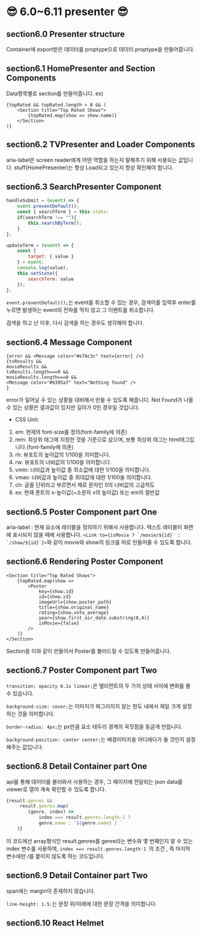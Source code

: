 # 😎 6.0~6.11 presenter 😎

## section6.0 Presenter structure

Container에 export받은 데이터를 proptype으로 데이터 proptype을 만들어줍니다.

## section6.1 HomePresenter and Section Components

Data항목별로 section를 만들어줍니다.
ex)
```javascripts
{topRated && topRated.length > 0 && (
    <Section title="Top Rated Shows">
        {topRated.map(show => show.name)}
    </Section>
)}
```

## section6.2 TVPresenter and Loader Components

aria-label은 screen reader에게 어떤 역할을 하는지 말해주기 위해 사용되는 값입니다.
stuff(HomePresenter)는 항상 Load되고 있는지 항상 확인해야 합니다.
 
## section6.3 SearchPresenter Component

```javascript
handleSubmit = (event) => {
    event.preventDefault();
    const { searchTerm } = this.state;
    if(searchTerm !== ""){
        this.searchByTerm();
    }
};

updateTerm = (event) => {
    const { 
        target: { value } 
    } = event;
    console.log(value);
    this.setState({
        searchTerm: value
    });
};
```

```event.preventDefault();```는 event를 취소할 수 있는 경우, 검색어를 입력후 enter를 누르면 발생하는 event의 전파를 막지 않고 그 이벤트를 취소합니다. 

검색을 하고 난 이후, 다시 검색을 하는 경우도 생각해야 합니다.

## section6.4 Message Component

```javascripts
{error && <Message color="#e74c3c" text={error} />}
{tvResults && 
movieResults && 
tvResults.length===0 && 
movieResults.length===0 && 
<Message color="#8395a7" text="Nothing found" />
}
```

error가 일어날 수 있는 상황을 대비해서 만들 수 있도록 해줍니다. 
Not Found가 나올 수 있는 상황은 결과값이 있지만 길이가 0인 경우일 것입니다. 

* CSS Unit:

1. em: 현재의 font-size를 정의(font-family에 의존)
2. rem: 최상위 태그에 지정한 것을 기준으로 삼으며, 보통 최상위 태그는 html태그입니다.(font-family에 의존)
3. rh: 뷰포트의 높이값의 1/100을 의미합니다.
4. rw: 뷰포트의 너비값의 1/100을 의미합니다.
5. vmin: 너비값과 높이값 중 최소값에 대한 1/100을 의미합니다.
6. vmax: 너비값과 높이값 중 최대값에 대한 1/100을 의미합니다.
7. ch: 글꼴 단위라고 부르면서 제로 문자인 0의 너비값의 고급척도
8. ex: 현재 폰트의 x-높이값(=소문자 x의 높이값) 또는 em의 절반값

## section6.5 Poster Component part One

aria-label : 현재 요소에 레이블을 정의하기 위해서 사용합니다. 텍스트 레이블이 화면에 표시되지 않을 때에 사용합니다.
```<Link to={isMovie ? `/movie/${id}` : `/show/${id}`}>```와 같이 movie와 show의 링크를 따로 만들어줄 수 있도록 합니다.

## section6.6 Rendering Poster Component

```javascipt
<Section title="Top Rated Shows">
    {topRated.map(show => 
        <Poster 
            key={show.id} 
            id={show.id} 
            imageUrl={show.poster_path}
            title={show.original_name}
            rating={show.vote_average}
            year={show.first_air_date.substring(0,4)} 
            isMovie={false}
        />
    )}
</Section>
```

Section을 이와 같이 만들어서 Poster를 불러드릴 수 있도록 만들어줍니다.

## section6.7 Poster Component part Two

```transition: opacity 0.1s linear;```은 엘리먼트의 두 가지 상태 사이에 변화를 줄 수 있습니다.

```background-size: cover;```는 이미지가 찌그러지지 않는 한도 내에서 제일 크게 설정하는 것을 의미합니다.

```border-radius: 4px;```는 px만큼 요소 테두리 경계의 꼭짓점을 둥글게 만듭니다.

```background-position: center center;```는 배경이미지을 어디에다가 둘 것인지 설정해주는 값입니다.

## section6.8 Detail Container part One

api를 통해 데이터를 불러와서 사용하는 경우, 그 페이지에 전달되는 json data를 viewer로 열어 계속 확인할 수 있도록 합니다.

```javascript
{result.genres && 
     result.genres.map(
        (genre, index) => 
            index === result.genres.length-1 ? 
            genre.name : `${genre.name} / `
    )}
```

이 코드에선 array형식인 result.genres를 genre라는 변수와 몇 번째인지 알 수 있는 index 변수를 사용하여, ```index === result.genres.length-1 ```의 조건 , 즉 마지막 변수에만 /를 붙이지 않도록 하는 코드입니다.

## section6.9 Detail Container part Two

span에는 margin이 존재하지 않습니다.

```line-height: 1.5;```는 문장 위/아래에 대한 문장 간격을 의미합니다.

## section6.10 React Helmet

